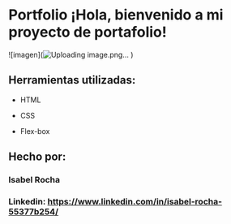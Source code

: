 # Portfolio ¡Hola, bienvenido a mi proyecto de portafolio!

![imagen](![Uploading image.png…]()
)  
## Herramientas utilizadas:

* HTML

* CSS

* Flex-box

## Hecho por:

### Isabel Rocha

### Linkedin: https://www.linkedin.com/in/isabel-rocha-55377b254/

